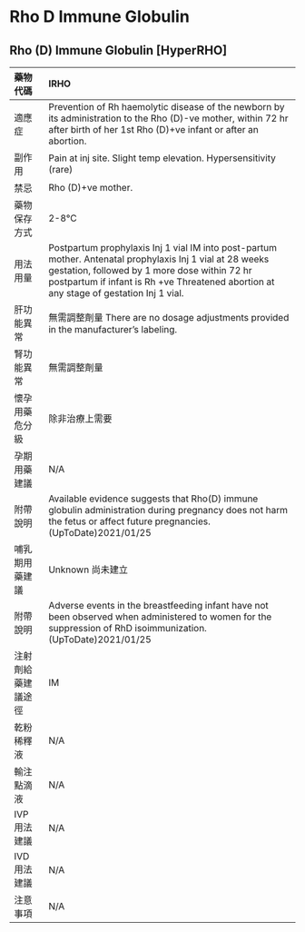 # Rho D Immune Globulin

## Rho \(D\) Immune Globulin \[HyperRHO\]

| 藥物代碼 | IRHO |
| :--- | :--- |
| 適應症 | Prevention of Rh haemolytic disease of the newborn by its administration to the Rho \(D\)-ve mother, within 72 hr after birth of her 1st Rho \(D\)+ve infant or after an abortion. |
| 副作用 | Pain at inj site. Slight temp elevation. Hypersensitivity \(rare\) |
| 禁忌 | Rho \(D\)+ve mother. |
| 藥物保存方式 | 2-8℃ |
| 用法用量 | Postpartum prophylaxis Inj 1 vial IM into post-partum mother. Antenatal prophylaxis Inj 1 vial at 28 weeks gestation, followed by 1 more dose within 72 hr postpartum if infant is Rh +ve Threatened abortion at any stage of gestation Inj 1 vial. |
| 肝功能異常 | 無需調整劑量  There are no dosage adjustments provided in the manufacturer’s labeling. |
| 腎功能異常 | 無需調整劑量 |
| 懷孕用藥危分級 | 除非治療上需要 |
| 孕期用藥建議 | N/A |
| 附帶說明 | Available evidence suggests that Rho\(D\) immune globulin administration during pregnancy does not harm the fetus or affect future pregnancies.\(UpToDate\)2021/01/25 |
| 哺乳期用藥建議 | Unknown 尚未建立 |
| 附帶說明 | Adverse events in the breastfeeding infant have not been observed when administered to women for the suppression of RhD isoimmunization.\(UpToDate\)2021/01/25 |
| 注射劑給藥建議途徑 | IM |
| 乾粉稀釋液 | N/A |
| 輸注點滴液 | N/A |
| IVP 用法建議 | N/A |
| IVD 用法建議 | N/A |
| 注意事項 | N/A |

